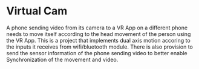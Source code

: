 # Virtual Cam

A phone sending video from its camera to a VR App on a different phone needs to move itself according to the head movement of the person using the VR App. This is a project that implements dual axis motion accoring to the inputs it receives from wifi/bluetooth module.
There is also provision to send the sensor information of the phone sending video to better enable Synchronization of the movement and video.


